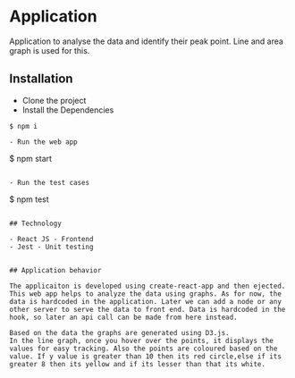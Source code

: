 # Application

Application to analyse the data and identify their peak point. Line and area graph is used for this.

## Installation

- Clone the project
- Install the Dependencies
```
$ npm i 
```

```
- Run the web app
```
$ npm start
```

- Run the test cases
```
$ npm test
```

## Technology

- React JS - Frontend
- Jest - Unit testing


## Application behavior

The applicaiton is developed using create-react-app and then ejected. This web app helps to analyze the data using graphs. As for now, the data is hardcoded in the application. Later we can add a node or any other server to serve the data to front end. Data is hardcoded in the hook, so later an api call can be made from here instead.  

Based on the data the graphs are generated using D3.js. 
In the line graph, once you hover over the points, it displays the values for easy tracking. Also the points are coloured based on the value. If y value is greater than 10 then its red circle,else if its greater 8 then its yellow and if its lesser than that its white.

